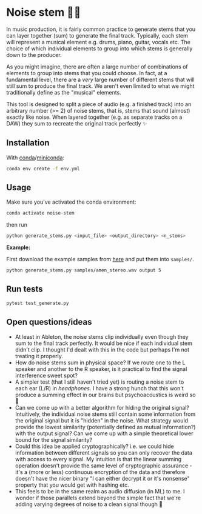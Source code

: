 # Noise stem 😶‍🌫️

In music production, it is fairly common practice to generate stems that you can layer together (sum) to generate the final track. Typically, each stem will represent a musical element e.g. drums, piano, guitar, vocals etc. The choice of which individual elements to group into which stems is generally down to the producer.

As you might imagine, there are often a large number of combinations of elements to group into stems that you could choose. In fact, at a fundamental level, there are a _very_ large number of different stems that will still sum to produce the final track. We aren't even limited to what we might traditionally define as the "musical" elements.

This tool is designed to split a piece of audio (e.g. a finished track) into an arbitrary number (>= 2) of noise stems, that is, stems that sound (almost) exactly like noise. When layered together (e.g. as separate tracks on a DAW) they sum to recreate the original track perfectly ✨

## Installation

With [conda](https://conda.io/projects/conda/en/latest/user-guide/install/index.html)/[miniconda](https://docs.conda.io/en/latest/miniconda.html):

```bash
conda env create -f env.yml
```

## Usage

Make sure you've activated the conda environment:

```bash
conda activate noise-stem
```

then run

```bash
python generate_stems.py <input_file> <output_directory> <n_stems>
```

**Example:**

First download the example samples from [here](https://drive.google.com/drive/folders/1gFuZkJT4phmA2gmj0hnOQNSGrXpyFDiP?usp=sharing) and put them into `samples/`.

```bash
python generate_stems.py samples/amen_stereo.wav output 5
```

## Run tests

```bash
pytest test_generate.py
```

## Open questions/ideas

- At least in Ableton, the noise stems clip individually even though they sum to the final track perfectly. It would be nice if each individual stem didn't clip. I thought I'd dealt with this in the code but perhaps I'm not treating it properly.
- How do noise stems sum in physical space? If we route one to the L speaker and another to the R speaker, is it practical to find the signal interference sweet spot?
- A simpler test (that I still haven't tried yet) is routing a noise stem to each ear (L/R) in _headphones_. I have a strong hunch that this won't produce a summing effect in our brains but psychoacoustics is weird so 🤷
- Can we come up with a better algorithm for hiding the original signal? Intuitively, the individual noise stems still contain some information from the original signal but it is "hidden" in the noise. What strategy would provide the lowest similarity (potentially defined as mutual information?) with the output signal? Can we come up with a simple theoretical lower bound for the signal similarity?
- Could this idea be applied cryptographically? i.e. we could hide information between different signals so you can only recover the data with access to every signal. My intuition is that the linear summing operation doesn't provide the same level of cryptographic assurance - it's a (more or less) continuous encryption of the data and therefore doesn't have the nicer binary "I can either decrypt it or it's nonsense" property that you would get with hashing etc.
- This feels to be in the same realm as audio diffusion (in ML) to me. I wonder if those parallels extend beyond the simple fact that we're adding varying degrees of noise to a clean signal though 🤔
